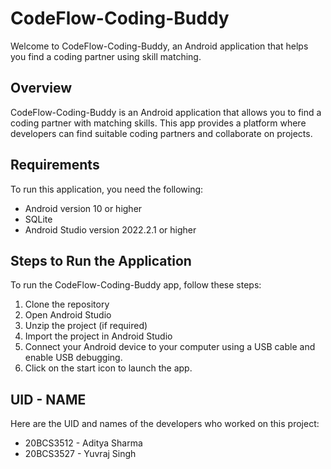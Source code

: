 # CodeFlow-Coding-Buddy

Welcome to CodeFlow-Coding-Buddy, an Android application that helps you find a coding partner using skill matching.

## Overview
CodeFlow-Coding-Buddy is an Android application that allows you to find a coding partner with matching skills. This app provides a platform where developers can find suitable coding partners and collaborate on projects.

## Requirements
To run this application, you need the following:
- Android version 10 or higher
- SQLite
- Android Studio version 2022.2.1 or higher

## Steps to Run the Application
To run the CodeFlow-Coding-Buddy app, follow these steps:
1. Clone the repository
2. Open Android Studio
3. Unzip the project (if required)
4. Import the project in Android Studio
5. Connect your Android device to your computer using a USB cable and enable USB debugging.
6. Click on the start icon to launch the app.

## UID - NAME
Here are the UID and names of the developers who worked on this project:
- 20BCS3512 - Aditya Sharma
- 20BCS3527 - Yuvraj Singh